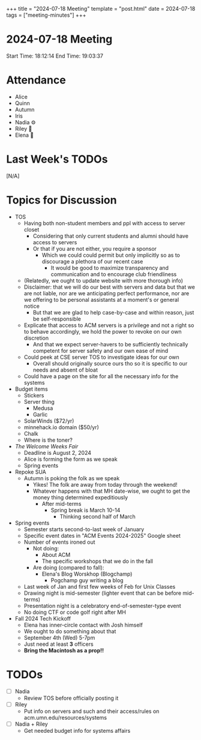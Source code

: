 +++
title = "2024-07-18 Meeting"
template = "post.html"
date = 2024-07-18 
tags = ["meeting-minutes"]
+++

# 2024-07-18 Meeting

Start Time: 18:12:14
End Time: 19:03:37

# Attendance
- Alice
- Quinn
- Autumn
- Iris
- Nadia ⚙️
- Riley 🎂
- Elena 🫃

# Last Week's TODOs

[N/A]

# Topics for Discussion

- TOS
   - Having both non-student members and ppl with access to server closet
      - Considering that only current students and alumni should have access to servers
      - Or that if you are not either, you require a sponsor
         - Which we could could permit but only implicitly so as to discourage a plethora of our recent case
            - It would be good to maximize transparency and communication and to encourage club friendliness
   - (Relatedly, we ought to update website with more thorough info)
   - Disclaimer: that we will do our best with servers and data but that we are not liable, nor are we anticipating perfect performance, nor are we offering to be personal assistants at a moment's or general notice
      - But that we are glad to help case-by-case and within reason, just be self-responsible
   - Explicate that access to ACM servers is a privilege and not a right so to behave accordingly, we hold the power to revoke on our own discretion
      - And that we expect server-havers to be sufficiently technically competent for server safety and our own ease of mind
   - Could peek at CSE server TOS to investigate ideas for our own
      - Overall should originally source ours tho so it is specific to our needs and absent of bloat
   - Could have a page on the site for all the necessary info for the systems
- Budget items
   - Stickers
   - Server thing 
      - Medusa
      - Garlic
   - SolarWinds ($72/yr)
   - minnehack.io domain ($50/yr)
   - Chalk
   - Where is the toner?
- *The Welcome Weeks Fair*
   - Deadline is August 2, 2024
   - Alice is forming the form as we speak
   - Spring events
- Repoke SUA
   - Autumn is poking the folk as we speak
      - Yikes! The folk are away from today through the weekend!
      - Whatever happens with that MH date-wise, we ought to get the money thing determined expeditiously
         - After mid-terms
            - Spring break is March 10-14
               -  Thinking second half of March
- Spring events
   - Semester starts second-to-last week of January
   - Specific event dates in "ACM Events 2024-2025" Google sheet
   - Number of events ironed out
      - Not doing:
         - About ACM
         - The specific workshops that we do in the fall
      - Are doing (compared to fall): 
         - Elena's Blog Worskhop (Blogchamp)
            - Pogchamp guy writing a blog
   - Last week of Jan and first few weeks of Feb for Unix Classes
   - Drawing night is mid-semester (lighter event that can be before mid-terms)
   - Presentation night is a celebratory end-of-semester-type event
   - No doing CTF or code golf right after MH
- Fall 2024 Tech Kickoff
   - Elena has inner-circle contact with Josh himself
   - We ought to do something about that
   - September 4th (Wed) 5-7pm
   - Just need at least **3** officers
   - **Bring the Macintosh as a prop!!**


# TODOs

- [ ] Nadia
   - Review TOS before officially posting it
- [ ] Riley
   - Put info on servers and such and their access/rules on acm.umn.edu/resources/systems
- [ ] Nadia + Riley
   - Get needed budget info for systems affairs